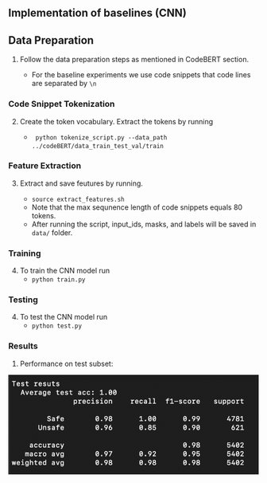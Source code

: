 ## Implementation of baselines (CNN) 



## Data Preparation

1. Follow the data preparation steps as mentioned in CodeBERT section.

    - For the baseline experiments we use code snippets that code lines are separated by ```\n```
    
### Code Snippet Tokenization 

2. Create the token vocabulary. Extract the tokens by running
    
    - ``` python tokenize_script.py --data_path ../codeBERT/data_train_test_val/train```

### Feature Extraction

3. Extract and save feutures by running.

    - ```source extract_features.sh```
    - Note that the max sequnence length of code snippets equals 80 tokens.
    - After running the script, input_ids, masks, and labels will be saved in ```data/``` folder.
    
    
### Training

4. To train the CNN model run    
    - ```python train.py```
    
    
### Testing

4. To test the CNN model run    
    - ```python test.py``` 
    
### Results


1. Performance on test subset:
       
![plot](test.png)       



